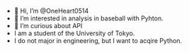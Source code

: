 - 👋 Hi, I’m @OneHeart0514
- 👀 I’m interested in analysis in baseball with Pyhton.
- 🌱 I’m curious about API
- I am a student of the University of Tokyo.
- I do not major in engineering, but I want to acqire Python.

<!---
OneHeart0514/OneHeart0514 is a ✨ special ✨ repository because its `README.md` (this file) appears on your GitHub profile.
You can click the Preview link to take a look at your changes.
--->
